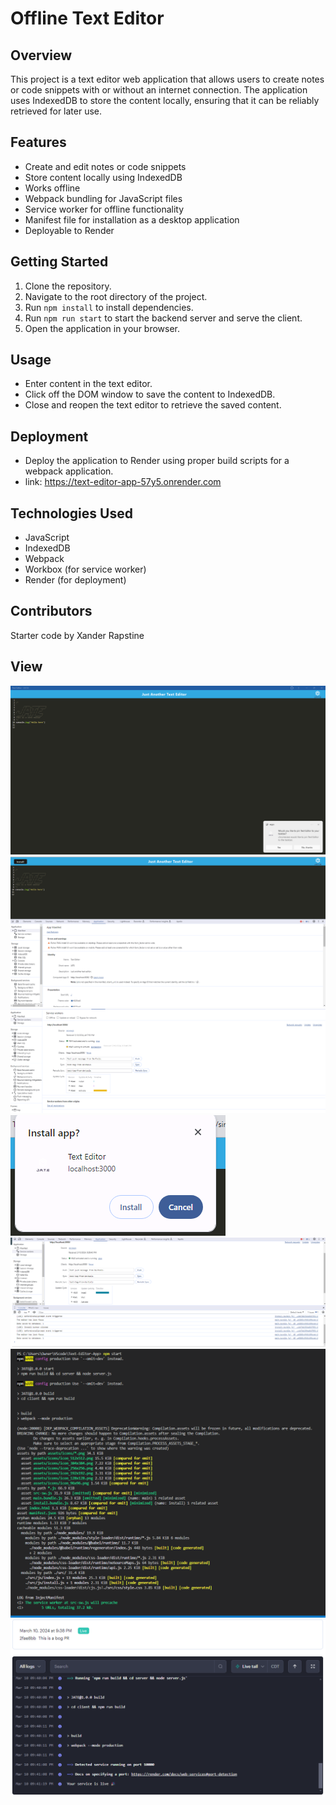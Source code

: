 # Offline Text Editor

## Overview
This project is a text editor web application that allows users to create notes or code snippets with or without an internet connection. The application uses IndexedDB to store the content locally, ensuring that it can be reliably retrieved for later use.

## Features
- Create and edit notes or code snippets
- Store content locally using IndexedDB
- Works offline
- Webpack bundling for JavaScript files
- Service worker for offline functionality
- Manifest file for installation as a desktop application
- Deployable to Render

## Getting Started
1. Clone the repository.
2. Navigate to the root directory of the project.
3. Run `npm install` to install dependencies.
4. Run `npm run start` to start the backend server and serve the client.
5. Open the application in your browser.

## Usage
- Enter content in the text editor.
- Click off the DOM window to save the content to IndexedDB.
- Close and reopen the text editor to retrieve the saved content.

## Deployment
- Deploy the application to Render using proper build scripts for a webpack application.
- link: https://text-editor-app-57y5.onrender.com

## Technologies Used
- JavaScript
- IndexedDB
- Webpack
- Workbox (for service worker)
- Render (for deployment)

## Contributors
Starter code by Xander Rapstine

## View

![alt text](view/Appview.png) ![alt text](view/Bview.png) ![alt text](view/InspactView.png) ![alt text](view/InsTview.png) ![alt text](view/LogView.png) ![alt text](view/Tview.png)![alt text](view/Dployment.png)

